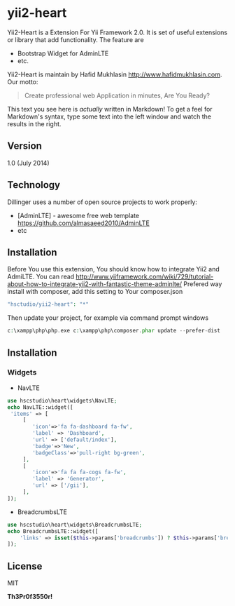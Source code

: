 yii2-heart
=========

Yii2-Heart is a Extension For Yii Framework 2.0. It is set of useful extensions or library that add functionality. The feature are

  - Bootstrap Widget for AdminLTE
  - etc.

Yii2-Heart is maintain by Hafid Mukhlasin http://www.hafidmukhlasin.com. Our motto:

> Create professional web Application
> in minutes, Are You Ready?

This text you see here is *actually* written in Markdown! To get a feel for Markdown's syntax, type some text into the left window and watch the results in the right.  

Version
----

1.0 (July 2014)

Technology
-----------

Dillinger uses a number of open source projects to work properly:

* [AdminLTE] - awesome free web template https://github.com/almasaeed2010/AdminLTE
* etc

Installation
--------------
Before You use this extension, You should know how to integrate Yii2 and AdmiLTE. You can read http://www.yiiframework.com/wiki/729/tutorial-about-how-to-integrate-yii2-with-fantastic-theme-adminlte/ 
Prefered way install with composer, add this setting to Your composer.json

```php
"hsctudio/yii2-heart": "*"
```
Then update your project, for example via command prompt windows

```php
c:\xampp\php\php.exe c:\xampp\php\composer.phar update --prefer-dist
```

Installation
--------------

### Widgets
* NavLTE

```php
use hscstudio\heart\widgets\NavLTE;
echo NavLTE::widget([
 'items' => [
     [
        'icon'=>'fa fa-dashboard fa-fw',
        'label' => 'Dashboard',
        'url' => ['default/index'],
        'badge'=>'New',
        'badgeClass'=>'pull-right bg-green',
     ],
     [
        'icon'=>'fa fa fa-cogs fa-fw',
        'label' => 'Generator',
        'url' => ['/gii'],
     ],
]);
```
* BreadcrumbsLTE

```php
use hscstudio\heart\widgets\BreadcrumbsLTE;
echo BreadcrumbsLTE::widget([
    'links' => isset($this->params['breadcrumbs']) ? $this->params['breadcrumbs'] : [],
]);
```

License
----

MIT


**Th3Pr0f3550r!**
